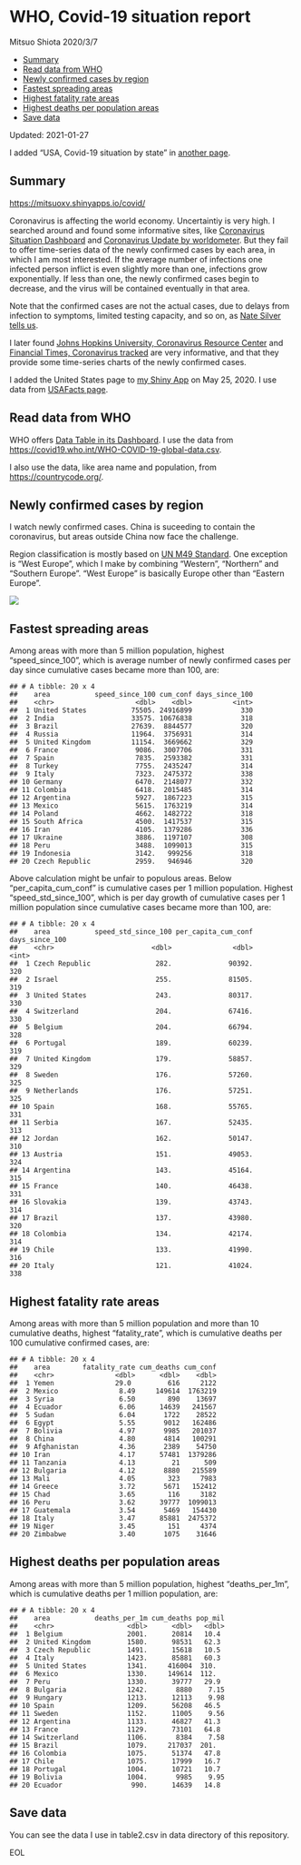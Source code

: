 WHO, Covid-19 situation report
================
Mitsuo Shiota
2020/3/7

-   [Summary](#summary)
-   [Read data from WHO](#read-data-from-who)
-   [Newly confirmed cases by region](#newly-confirmed-cases-by-region)
-   [Fastest spreading areas](#fastest-spreading-areas)
-   [Highest fatality rate areas](#highest-fatality-rate-areas)
-   [Highest deaths per population
    areas](#highest-deaths-per-population-areas)
-   [Save data](#save-data)

Updated: 2021-01-27

I added “USA, Covid-19 situation by state” in [another page](USA.md).

## Summary

<https://mitsuoxv.shinyapps.io/covid/>

Coronavirus is affecting the world economy. Uncertaintiy is very high. I
searched around and found some informative sites, like [Coronavirus
Situation
Dashboard](https://who.maps.arcgis.com/apps/opsdashboard/index.html#/c88e37cfc43b4ed3baf977d77e4a0667)
and [Coronavirus Update by
worldometer](https://www.worldometers.info/coronavirus/). But they fail
to offer time-series data of the newly confirmed cases by each area, in
which I am most interested. If the average number of infections one
infected person inflict is even slightly more than one, infections grow
exponentially. If less than one, the newly confirmed cases begin to
decrease, and the virus will be contained eventually in that area.

Note that the confirmed cases are not the actual cases, due to delays
from infection to symptoms, limited testing capacity, and so on, as
[Nate Silver tells
us](https://fivethirtyeight.com/features/coronavirus-case-counts-are-meaningless/).

I later found [Johns Hopkins University, Coronavirus Resource
Center](https://coronavirus.jhu.edu/) and [Financial Times, Coronavirus
tracked](https://www.ft.com/content/a26fbf7e-48f8-11ea-aeb3-955839e06441)
are very informative, and that they provide some time-series charts of
the newly confirmed cases.

I added the United States page to [my Shiny
App](https://mitsuoxv.shinyapps.io/covid/) on May 25, 2020. I use data
from [USAFacts
page](https://usafacts.org/visualizations/coronavirus-covid-19-spread-map/).

## Read data from WHO

WHO offers [Data Table in its Dashboard](https://covid19.who.int/table).
I use the data from
<https://covid19.who.int/WHO-COVID-19-global-data.csv>.

I also use the data, like area name and population, from
<https://countrycode.org/>.

## Newly confirmed cases by region

I watch newly confirmed cases. China is suceeding to contain the
coronavirus, but areas outside China now face the challenge.

Region classification is mostly based on [UN M49
Standard](https://unstats.un.org/unsd/methodology/m49/). One exception
is “West Europe”, which I make by combining “Western”, “Northern” and
“Southern Europe”. “West Europe” is basically Europe other than “Eastern
Europe”.

![](README_files/figure-gfm/chart-1.png)<!-- -->

## Fastest spreading areas

Among areas with more than 5 million population, highest
“speed\_since\_100”, which is average number of newly confirmed cases
per day since cumulative cases became more than 100, are:

    ## # A tibble: 20 x 4
    ##    area           speed_since_100 cum_conf days_since_100
    ##    <chr>                    <dbl>    <dbl>          <int>
    ##  1 United States           75505. 24916899            330
    ##  2 India                   33575. 10676838            318
    ##  3 Brazil                  27639.  8844577            320
    ##  4 Russia                  11964.  3756931            314
    ##  5 United Kingdom          11154.  3669662            329
    ##  6 France                   9086.  3007706            331
    ##  7 Spain                    7835.  2593382            331
    ##  8 Turkey                   7755.  2435247            314
    ##  9 Italy                    7323.  2475372            338
    ## 10 Germany                  6470.  2148077            332
    ## 11 Colombia                 6418.  2015485            314
    ## 12 Argentina                5927.  1867223            315
    ## 13 Mexico                   5615.  1763219            314
    ## 14 Poland                   4662.  1482722            318
    ## 15 South Africa             4500.  1417537            315
    ## 16 Iran                     4105.  1379286            336
    ## 17 Ukraine                  3886.  1197107            308
    ## 18 Peru                     3488.  1099013            315
    ## 19 Indonesia                3142.   999256            318
    ## 20 Czech Republic           2959.   946946            320

Above calculation might be unfair to populous areas. Below
“per\_capita\_cum\_conf” is cumulative cases per 1 million population.
Highest “speed\_std\_since\_100”, which is per day growth of cumulative
cases per 1 million population since cumulative cases became more than
100, are:

    ## # A tibble: 20 x 4
    ##    area           speed_std_since_100 per_capita_cum_conf days_since_100
    ##    <chr>                        <dbl>               <dbl>          <int>
    ##  1 Czech Republic                282.              90392.            320
    ##  2 Israel                        255.              81505.            319
    ##  3 United States                 243.              80317.            330
    ##  4 Switzerland                   204.              67416.            330
    ##  5 Belgium                       204.              66794.            328
    ##  6 Portugal                      189.              60239.            319
    ##  7 United Kingdom                179.              58857.            329
    ##  8 Sweden                        176.              57260.            325
    ##  9 Netherlands                   176.              57251.            325
    ## 10 Spain                         168.              55765.            331
    ## 11 Serbia                        167.              52435.            313
    ## 12 Jordan                        162.              50147.            310
    ## 13 Austria                       151.              49053.            324
    ## 14 Argentina                     143.              45164.            315
    ## 15 France                        140.              46438.            331
    ## 16 Slovakia                      139.              43743.            314
    ## 17 Brazil                        137.              43980.            320
    ## 18 Colombia                      134.              42174.            314
    ## 19 Chile                         133.              41990.            316
    ## 20 Italy                         121.              41024.            338

## Highest fatality rate areas

Among areas with more than 5 million population and more than 10
cumulative deaths, highest “fatality\_rate”, which is cumulative deaths
per 100 cumulative confirmed cases, are:

    ## # A tibble: 20 x 4
    ##    area        fatality_rate cum_deaths cum_conf
    ##    <chr>               <dbl>      <dbl>    <dbl>
    ##  1 Yemen               29.0         616     2122
    ##  2 Mexico               8.49     149614  1763219
    ##  3 Syria                6.50        890    13697
    ##  4 Ecuador              6.06      14639   241567
    ##  5 Sudan                6.04       1722    28522
    ##  6 Egypt                5.55       9012   162486
    ##  7 Bolivia              4.97       9985   201037
    ##  8 China                4.80       4814   100291
    ##  9 Afghanistan          4.36       2389    54750
    ## 10 Iran                 4.17      57481  1379286
    ## 11 Tanzania             4.13         21      509
    ## 12 Bulgaria             4.12       8880   215589
    ## 13 Mali                 4.05        323     7983
    ## 14 Greece               3.72       5671   152412
    ## 15 Chad                 3.65        116     3182
    ## 16 Peru                 3.62      39777  1099013
    ## 17 Guatemala            3.54       5469   154430
    ## 18 Italy                3.47      85881  2475372
    ## 19 Niger                3.45        151     4374
    ## 20 Zimbabwe             3.40       1075    31646

## Highest deaths per population areas

Among areas with more than 5 million population, highest
“deaths\_per\_1m”, which is cumulative deaths per 1 million population,
are:

    ## # A tibble: 20 x 4
    ##    area           deaths_per_1m cum_deaths pop_mil
    ##    <chr>                  <dbl>      <dbl>   <dbl>
    ##  1 Belgium                2001.      20814   10.4 
    ##  2 United Kingdom         1580.      98531   62.3 
    ##  3 Czech Republic         1491.      15618   10.5 
    ##  4 Italy                  1423.      85881   60.3 
    ##  5 United States          1341.     416004  310.  
    ##  6 Mexico                 1330.     149614  112.  
    ##  7 Peru                   1330.      39777   29.9 
    ##  8 Bulgaria               1242.       8880    7.15
    ##  9 Hungary                1213.      12113    9.98
    ## 10 Spain                  1209.      56208   46.5 
    ## 11 Sweden                 1152.      11005    9.56
    ## 12 Argentina              1133.      46827   41.3 
    ## 13 France                 1129.      73101   64.8 
    ## 14 Switzerland            1106.       8384    7.58
    ## 15 Brazil                 1079.     217037  201.  
    ## 16 Colombia               1075.      51374   47.8 
    ## 17 Chile                  1075.      17999   16.7 
    ## 18 Portugal               1004.      10721   10.7 
    ## 19 Bolivia                1004.       9985    9.95
    ## 20 Ecuador                 990.      14639   14.8

## Save data

You can see the data I use in table2.csv in data directory of this
repository.

EOL
